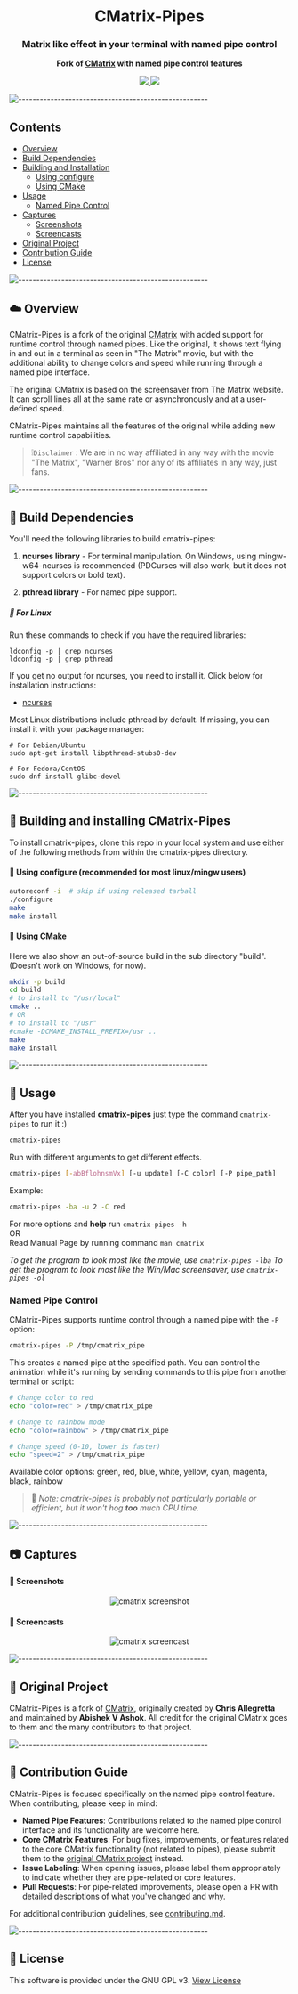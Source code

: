 <h1 align="center">CMatrix-Pipes</h1>

<h3 align="center"> Matrix like effect in your terminal with named pipe control </h3>

<p align="center">
  <strong>Fork of <a href="https://github.com/abishekvashok/cmatrix">CMatrix</a> with named pipe control features</strong>
</p>

<p align="center">
  <a href="./COPYING">
    <img src="https://img.shields.io/github/license/gurno/cmatrix-pipes?color=blue">
  </a>
  <img src="https://img.shields.io/badge/contributions-welcome-orange">
</p>


![-----------------------------------------------------](https://raw.githubusercontent.com/andreasbm/readme/master/assets/lines/rainbow.png)

## Contents
- [Overview](#cloud-overview)
- [Build Dependencies](#open_file_folder-build-dependencies)
- [Building and Installation](#floppy_disk-building-and-installing-cmatrix-pipes)
    - [Using configure](#small_blue_diamond-using-configure-recommended-for-most-linuxmingw-users)
    - [Using CMake](#small_blue_diamond-using-cmake)
- [Usage](#bookmark_tabs-usage)
    - [Named Pipe Control](#named-pipe-control)
- [Captures](#camera-captures)
    - [Screenshots](#small_blue_diamond-screenshots)
    - [Screencasts](#small_blue_diamond-screencasts)
- [Original Project](#link-original-project)
- [Contribution Guide](#book-contribution-guide)
- [License](#page_facing_up-license)

![-----------------------------------------------------](https://raw.githubusercontent.com/andreasbm/readme/master/assets/lines/rainbow.png)

## :cloud: Overview

CMatrix-Pipes is a fork of the original [CMatrix](https://github.com/abishekvashok/cmatrix) with added support for runtime control through named pipes. Like the original, it shows text flying in and out in a terminal as seen in "The Matrix" movie, but with the additional ability to change colors and speed while running through a named pipe interface.

The original CMatrix is based on the screensaver from The Matrix website. It can scroll lines all at the same rate or asynchronously and at a user-defined speed.

CMatrix-Pipes maintains all the features of the original while adding new runtime control capabilities.

> :grey_exclamation:`Disclaimer` : We are in no way affiliated in any way with the movie "The Matrix", "Warner Bros" nor
any of its affiliates in any way, just fans.

![-----------------------------------------------------](https://raw.githubusercontent.com/andreasbm/readme/master/assets/lines/rainbow.png)

## :open_file_folder: Build Dependencies
You'll need the following libraries to build cmatrix-pipes:

1. **ncurses library** - For terminal manipulation. On Windows, using mingw-w64-ncurses is recommended (PDCurses will also work, but it does not support colors or bold text).

2. **pthread library** - For named pipe support.

##### :small_blue_diamond: For Linux<br>
Run these commands to check if you have the required libraries:
```
ldconfig -p | grep ncurses
ldconfig -p | grep pthread
```
If you get no output for ncurses, you need to install it. Click below for installation instructions:
- [ncurses](https://www.cyberciti.biz/faq/linux-install-ncurses-library-headers-on-debian-ubuntu-centos-fedora/)

Most Linux distributions include pthread by default. If missing, you can install it with your package manager:
```
# For Debian/Ubuntu
sudo apt-get install libpthread-stubs0-dev

# For Fedora/CentOS
sudo dnf install glibc-devel
```

![-----------------------------------------------------](https://raw.githubusercontent.com/andreasbm/readme/master/assets/lines/rainbow.png)

## :floppy_disk: Building and installing CMatrix-Pipes
To install cmatrix-pipes, clone this repo in your local system and use either of the following methods from within the cmatrix-pipes directory.

#### :small_blue_diamond: Using configure (recommended for most linux/mingw users)
```sh
autoreconf -i  # skip if using released tarball
./configure
make
make install
```

#### :small_blue_diamond: Using CMake
Here we also show an out-of-source build in the sub directory "build".
(Doesn't work on Windows, for now).
```sh
mkdir -p build
cd build
# to install to "/usr/local"
cmake ..
# OR 
# to install to "/usr"
#cmake -DCMAKE_INSTALL_PREFIX=/usr ..
make
make install
```

![-----------------------------------------------------](https://raw.githubusercontent.com/andreasbm/readme/master/assets/lines/rainbow.png)

## :bookmark_tabs: Usage

After you have installed **cmatrix-pipes** just type the command `cmatrix-pipes` to run it :)
```sh
cmatrix-pipes
```
Run with different arguments to get different effects.
```sh
cmatrix-pipes [-abBflohnsmVx] [-u update] [-C color] [-P pipe_path]
```
Example:
```sh
cmatrix-pipes -ba -u 2 -C red
```

For more options and **help** run `cmatrix-pipes -h` <br>OR<br> Read Manual Page by running command `man cmatrix`

_To get the program to look most like the movie, use `cmatrix-pipes -lba`_
_To get the program to look most like the Win/Mac screensaver, use `cmatrix-pipes -ol`_

### Named Pipe Control

CMatrix-Pipes supports runtime control through a named pipe with the `-P` option:

```sh
cmatrix-pipes -P /tmp/cmatrix_pipe
```

This creates a named pipe at the specified path. You can control the animation while it's running by sending commands to this pipe from another terminal or script:

```sh
# Change color to red
echo "color=red" > /tmp/cmatrix_pipe

# Change to rainbow mode
echo "color=rainbow" > /tmp/cmatrix_pipe

# Change speed (0-10, lower is faster)
echo "speed=2" > /tmp/cmatrix_pipe
```

Available color options: green, red, blue, white, yellow, cyan, magenta, black, rainbow

> :round_pushpin: _Note: cmatrix-pipes is probably not particularly portable or efficient, but it won't hog
**too** much CPU time._

![-----------------------------------------------------](https://raw.githubusercontent.com/andreasbm/readme/master/assets/lines/rainbow.png)

## :camera: Captures

#### :small_blue_diamond: Screenshots

<!-- ![Special Font & bold](data/img/capture_bold_font.png?raw=true "cmatrix -bx") -->
<p align="center">
<img src="./data/img/capture_bold_font.png" alt="cmatrix screenshot">
</p>

#### :small_blue_diamond: Screencasts

<!-- ![Movie-Like Cast](data/img/capture_orig.gif?raw=true "cmatrix -xba") -->
<p align="center">
<img src="./data/img/capture_orig.gif" alt="cmatrix screencast">
</p>

![-----------------------------------------------------](https://raw.githubusercontent.com/andreasbm/readme/master/assets/lines/rainbow.png)

## :link: Original Project
CMatrix-Pipes is a fork of [CMatrix](https://github.com/abishekvashok/cmatrix), originally created by **Chris Allegretta** and maintained by **Abishek V Ashok**. All credit for the original CMatrix goes to them and the many contributors to that project.

![-----------------------------------------------------](https://raw.githubusercontent.com/andreasbm/readme/master/assets/lines/rainbow.png)

## :book: Contribution Guide
CMatrix-Pipes is focused specifically on the named pipe control feature. When contributing, please keep in mind:

- **Named Pipe Features**: Contributions related to the named pipe control interface and its functionality are welcome here.
- **Core CMatrix Features**: For bug fixes, improvements, or features related to the core CMatrix functionality (not related to pipes), please submit them to the [original CMatrix project](https://github.com/abishekvashok/cmatrix) instead.
- **Issue Labeling**: When opening issues, please label them appropriately to indicate whether they are pipe-related or core features.
- **Pull Requests**: For pipe-related improvements, please open a PR with detailed descriptions of what you've changed and why.

For additional contribution guidelines, see [contributing.md](./CONTRIBUTING.md).

![-----------------------------------------------------](https://raw.githubusercontent.com/andreasbm/readme/master/assets/lines/rainbow.png)

## :page_facing_up: License
This software is provided under the GNU GPL v3. [View License](./COPYING)